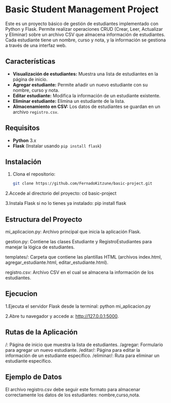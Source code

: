 # Basic Student Management Project

Este es un proyecto básico de gestión de estudiantes implementado con Python y Flask. Permite realizar operaciones CRUD (Crear, Leer, Actualizar y Eliminar) sobre un archivo CSV que almacena información de estudiantes. Cada estudiante tiene un nombre, curso y nota, y la información se gestiona a través de una interfaz web.

## Características

- **Visualización de estudiantes:** Muestra una lista de estudiantes en la página de inicio.
- **Agregar estudiante:** Permite añadir un nuevo estudiante con su nombre, curso y nota.
- **Editar estudiante:** Modifica la información de un estudiante existente.
- **Eliminar estudiante:** Elimina un estudiante de la lista.
- **Almacenamiento en CSV:** Los datos de estudiantes se guardan en un archivo `registro.csv`.

## Requisitos

- **Python** 3.x
- **Flask** (Instalar usando `pip install flask`)

## Instalación

1. Clona el repositorio:
   ```bash
   git clone https://github.com/FernadoKitzune/basic-project.git

2.Accede al directorio del proyecto:
  cd basic-project

3.Instala Flask si no lo tienes ya instalado:
  pip install flask

## Estructura del Proyecto
mi_aplicacion.py: Archivo principal que inicia la aplicación Flask.

gestion.py: Contiene las clases Estudiante y RegistroEstudiantes para manejar la lógica de estudiantes.

templates/: Carpeta que contiene las plantillas HTML (archivos index.html, agregar_estudiante.html, editar_estudiante.html).

registro.csv: Archivo CSV en el cual se almacena la información de los estudiantes.

## Ejecucion 

1.Ejecuta el servidor Flask desde la terminal:
  python mi_aplicacion.py

2.Abre tu navegador y accede a:
 http://127.0.0.1:5000.

## Rutas de la Aplicación
/: Página de inicio que muestra la lista de estudiantes.
/agregar: Formulario para agregar un nuevo estudiante.
/editar/<nombre>: Página para editar la información de un estudiante específico.
/eliminar/<nombre>: Ruta para eliminar un estudiante específico.

## Ejemplo de Datos
El archivo registro.csv debe seguir este formato para almacenar correctamente los datos de los estudiantes:
nombre,curso,nota.